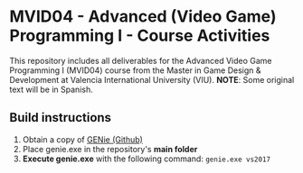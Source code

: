 # MVID04 - Advanced (Video Game) Programming I - Course Activities
This repository includes all deliverables for the Advanced Video Game Programming I (MVID04) course from the Master in Game Design & Development at Valencia International University (VIU).
**NOTE**: Some original text will be in Spanish.
## Build instructions
1. Obtain a copy of [GENie (Github)](https://github.com/bkaradzic/GENie)
2. Place genie.exe in the repository's **main folder**
3. **Execute genie.exe** with the following command: `genie.exe vs2017`